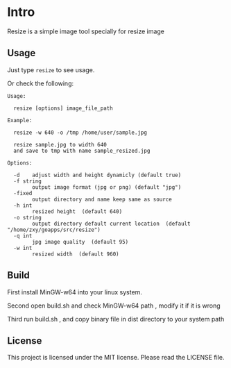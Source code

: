 # Intro

Resize is a simple image tool specially for resize image 

## Usage

Just type `resize` to see usage.

Or check the following:

```
Usage: 

  resize [options] image_file_path

Example:

  resize -w 640 -o /tmp /home/user/sample.jpg 
	
  resize sample.jpg to width 640 
  and save to tmp with name sample_resized.jpg 
	
Options: 

  -d	adjust width and height dynamicly (default true)
  -f string
    	output image format (jpg or png) (default "jpg")
  -fixed
    	output directory and name keep same as source
  -h int
    	resized height  (default 640)
  -o string
    	output directory default current location  (default "/home/zxy/goapps/src/resize")
  -q int
    	jpg image quality  (default 95)
  -w int
    	resized width  (default 960)

```

## Build

First install MinGW-w64 into your linux system.

Second open build.sh and check MinGW-w64 path , modify it if it is wrong

Third run build.sh , and copy binary file in dist directory to your system path

## License

This project is licensed under the MIT license. Please read the LICENSE file.